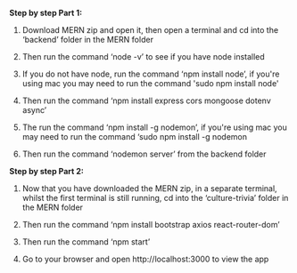 **Step by step Part 1:**

1. Download MERN zip and open it, then open a terminal and cd into the ‘backend’ folder in the MERN folder
	
2. Then run the command ‘node -v’ to see if you have node installed 
	
3. If you do not have node, run the command ‘npm install node’, if you're using mac you may need to run the command 'sudo npm install node'

4. Then run the command ‘npm install express cors mongoose dotenv async’
	
5. The run the command ‘npm install -g nodemon’, if you're using mac you may need to run the command ‘sudo npm install -g nodemon
	
6. Then run the command ‘nodemon server’ from the backend folder
	


**Step by step Part 2:**

1. Now that you have downloaded the MERN zip, in a separate terminal, whilst the first terminal is still running, cd into the ‘culture-trivia’ folder in the MERN folder
	
2. Then run the command ‘npm install bootstrap axios react-router-dom’
	
3. Then run the command ‘npm start’
	
4. Go to your browser and open http://localhost:3000 to view the app
